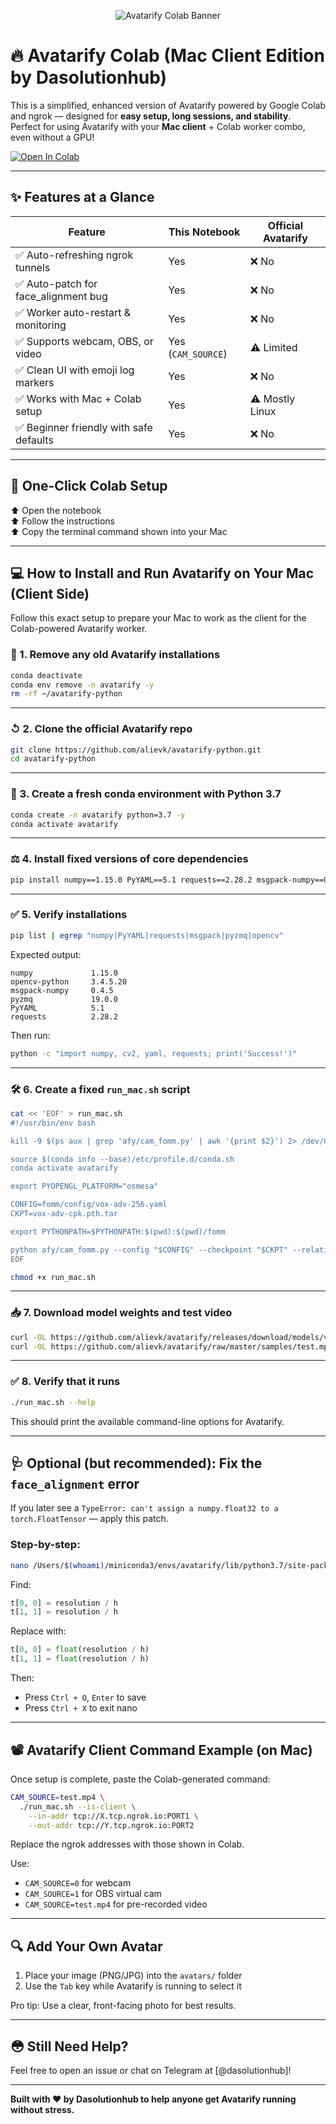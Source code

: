 <p align="center">
  <img src="https://github.com/dasolutionhub/avatarify-colab-mac-guide/raw/main/Avatarify Mac Client.png" alt="Avatarify Colab Banner" />
</p>

# 🔥 Avatarify Colab (Mac Client Edition by Dasolutionhub)



This is a simplified, enhanced version of Avatarify powered by Google Colab and ngrok — designed for **easy setup, long sessions, and stability**.\
Perfect for using Avatarify with your **Mac client** + Colab worker combo, even without a GPU!

[![Open In Colab](https://colab.research.google.com/assets/colab-badge.svg)](https://colab.research.google.com/drive/1dhVHUs289yLnQIvzS3PGs0Xjf-2-8esz?usp=sharing)

---

## ✨ Features at a Glance

| Feature                                | This Notebook      | Official Avatarify |
| -------------------------------------- | ------------------ | ------------------ |
| ✅ Auto-refreshing ngrok tunnels        | Yes                | ❌ No               |
| ✅ Auto-patch for face\_alignment bug   | Yes                | ❌ No               |
| ✅ Worker auto-restart & monitoring     | Yes                | ❌ No               |
| ✅ Supports webcam, OBS, or video       | Yes (`CAM_SOURCE`) | ⚠️ Limited         |
| ✅ Clean UI with emoji log markers      | Yes                | ❌ No               |
| ✅ Works with Mac + Colab setup         | Yes                | ⚠️ Mostly Linux    |
| ✅ Beginner friendly with safe defaults | Yes                | ❌ No               |

---

## 🚀 One-Click Colab Setup

⬆️ Open the notebook\
⬆️ Follow the instructions\
⬆️ Copy the terminal command shown into your Mac

---

## 💻 How to Install and Run Avatarify on Your Mac (Client Side)

Follow this exact setup to prepare your Mac to work as the client for the Colab-powered Avatarify worker.

### 📆 1. Remove any old Avatarify installations

```bash
conda deactivate
conda env remove -n avatarify -y
rm -rf ~/avatarify-python
```

---

### ↺ 2. Clone the official Avatarify repo

```bash
git clone https://github.com/alievk/avatarify-python.git
cd avatarify-python
```

---

### 🐍 3. Create a fresh conda environment with Python 3.7

```bash
conda create -n avatarify python=3.7 -y
conda activate avatarify
```

---

### ⚖️ 4. Install fixed versions of core dependencies

```bash
pip install numpy==1.15.0 PyYAML==5.1 requests==2.28.2 msgpack-numpy==0.4.5 pyzmq==19.0.0 opencv-python==3.4.5.20
```

---

### ✅ 5. Verify installations

```bash
pip list | egrep "numpy|PyYAML|requests|msgpack|pyzmq|opencv"
```

Expected output:

```
numpy             1.15.0  
opencv-python     3.4.5.20  
msgpack-numpy     0.4.5  
pyzmq             19.0.0  
PyYAML            5.1  
requests          2.28.2
```

Then run:

```bash
python -c "import numpy, cv2, yaml, requests; print('Success!')"
```

---

### 🛠 6. Create a fixed `run_mac.sh` script

```bash
cat << 'EOF' > run_mac.sh
#!/usr/bin/env bash

kill -9 $(ps aux | grep 'afy/cam_fomm.py' | awk '{print $2}') 2> /dev/null

source $(conda info --base)/etc/profile.d/conda.sh
conda activate avatarify

export PYOPENGL_PLATFORM="osmesa"

CONFIG=fomm/config/vox-adv-256.yaml
CKPT=vox-adv-cpk.pth.tar

export PYTHONPATH=$PYTHONPATH:$(pwd):$(pwd)/fomm

python afy/cam_fomm.py --config "$CONFIG" --checkpoint "$CKPT" --relative --adapt_scale --no-pad $@
EOF

chmod +x run_mac.sh
```

---

### 📥 7. Download model weights and test video

```bash
curl -OL https://github.com/alievk/avatarify/releases/download/models/vox-adv-cpk.pth.tar
curl -OL https://github.com/alievk/avatarify/raw/master/samples/test.mp4
```

---

### ✅ 8. Verify that it runs

```bash
./run_mac.sh --help
```

This should print the available command-line options for Avatarify.

---

## 🩺 Optional (but recommended): Fix the `face_alignment` error

If you later see a `TypeError: can't assign a numpy.float32 to a torch.FloatTensor` — apply this patch.

### Step-by-step:

```bash
nano /Users/$(whoami)/miniconda3/envs/avatarify/lib/python3.7/site-packages/face_alignment/utils.py
```

Find:

```python
t[0, 0] = resolution / h
t[1, 1] = resolution / h
```

Replace with:

```python
t[0, 0] = float(resolution / h)
t[1, 1] = float(resolution / h)
```

Then:

- Press `Ctrl + O`, `Enter` to save
- Press `Ctrl + X` to exit nano

---

## 📽️ Avatarify Client Command Example (on Mac)

Once setup is complete, paste the Colab-generated command:

```bash
CAM_SOURCE=test.mp4 \
  ./run_mac.sh --is-client \
    --in-addr tcp://X.tcp.ngrok.io:PORT1 \
    --out-addr tcp://Y.tcp.ngrok.io:PORT2
```

Replace the ngrok addresses with those shown in Colab.

Use:

- `CAM_SOURCE=0` for webcam
- `CAM_SOURCE=1` for OBS virtual cam
- `CAM_SOURCE=test.mp4` for pre-recorded video

---

## 🔍 Add Your Own Avatar

1. Place your image (PNG/JPG) into the `avatars/` folder
2. Use the `Tab` key while Avatarify is running to select it

Pro tip: Use a clear, front-facing photo for best results.

---

## 😳 Still Need Help?

Feel free to open an issue or chat on Telegram at [@dasolutionhub]!

---

**Built with ❤️ by Dasolutionhub to help anyone get Avatarify running without stress.**

